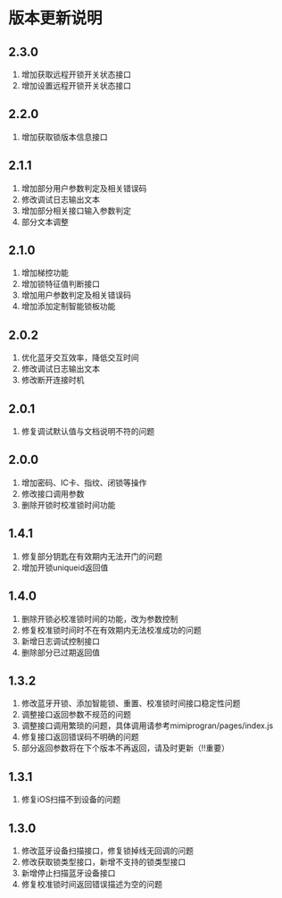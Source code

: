 # 版本更新说明 

## 2.3.0
  1. 增加获取远程开锁开关状态接口
  2. 增加设置远程开锁开关状态接口

## 2.2.0
  1. 增加获取锁版本信息接口 

## 2.1.1 
  1. 增加部分用户参数判定及相关错误码
  2. 修改调试日志输出文本
  3. 增加部分相关接口输入参数判定
  4. 部分文本调整

## 2.1.0 
  1. 增加梯控功能
  2. 增加锁特征值判断接口
  3. 增加用户参数判定及相关错误码
  4. 增加添加定制智能锁板功能

## 2.0.2
  1. 优化蓝牙交互效率，降低交互时间
  2. 修改调试日志输出文本
  3. 修改断开连接时机

## 2.0.1
  1. 修复调试默认值与文档说明不符的问题

## 2.0.0
  1. 增加密码、IC卡、指纹、闭锁等操作
  2. 修改接口调用参数
  3. 删除开锁时校准锁时间功能

## 1.4.1
  1. 修复部分钥匙在有效期内无法开门的问题
  2. 增加开锁uniqueid返回值

## 1.4.0
  1. 删除开锁必校准锁时间的功能，改为参数控制
  2. 修复校准锁时间时不在有效期内无法校准成功的问题
  3. 新增日志调试控制接口
  4. 删除部分已过期返回值

## 1.3.2
  1. 修改蓝牙开锁、添加智能锁、重置、校准锁时间接口稳定性问题
  2. 调整接口返回参数不规范的问题
  3. 调整接口调用繁琐的问题，具体调用请参考mimiprogran/pages/index.js
  4. 修复接口返回错误码不明确的问题
  5. 部分返回参数将在下个版本不再返回，请及时更新（!!重要）

## 1.3.1
  1. 修复iOS扫描不到设备的问题

## 1.3.0
  1. 修改蓝牙设备扫描接口，修复锁掉线无回调的问题
  2. 修改获取锁类型接口，新增不支持的锁类型接口
  3. 新增停止扫描蓝牙设备接口
  4. 修复校准锁时间返回错误描述为空的问题